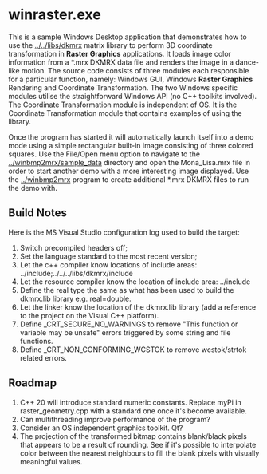 # winraster.exe

This is a sample Windows Desktop application that demonstrates how to use the [../../libs/dkmrx](../../libs/dkmrx) matrix library to perform 3D coordinate transformation in **Raster Graphics** applications. It loads image color information from a *.mrx DKMRX data file and renders the image in a dance-like motion. The source code consists of three modules each responsible for a particular function, namely: Windows GUI, Windows **Raster Graphics** Rendering and Coordinate Transformation. The two Windows specific modules utilise the straightforward Windows API (no C++ toolkits involved). The Coordinate Transformation module is independent of OS. It is the Coordinate Transformation module that contains examples of using the library. 

Once the program has started it will automatically launch itself into a demo mode using a simple rectangular built-in image consisting of three colored squares. Use the File/Open menu option to navigate to the [../winbmp2mrx/sample_data](../winbmp2mrx/sample_data) directory and open the Mona_Lisa.mrx file in order to start another demo with a more interesting image displayed. Use the [../winbmp2mrx](../winbmp2mrx) program to create additional *.mrx DKMRX files to run the demo with.

## Build Notes

Here is the MS Visual Studio configuration log used to build the target:
1. Switch precompiled headers off;
2. Set the language standard to the most recent version;
3. Let the c++ compiler know locations of include areas: ../include;../../../libs/dkmrx/include
4. Let the resource compiler know the location of include area: ../include
5. Define the real type the same as what has been used to build the dkmrx.lib library e.g. real=double.
6. Let the linker know the location of the dkmrx.lib library (add a reference to the project on the Visual C++ platform).
7. Define _CRT_SECURE_NO_WARNINGS to remove "This function or variable may be unsafe" errors triggered by some string and file functions.
8. Define _CRT_NON_CONFORMING_WCSTOK to remove wcstok/strtok related errors.

## Roadmap
1. C++ 20 will introduce standard numeric constants. Replace myPi in raster_geometry.cpp with a standard one once it's become available.
2. Can multithreading improve performance of the program?
3. Consider an OS independent graphics toolkit. Qt?
4. The projection of the transformed bitmap contains blank/black pixels that appears to be a result of rounding. See if it's possible to interpolate color between the nearest neighbours to fill the blank pixels with visually meaningful values.
